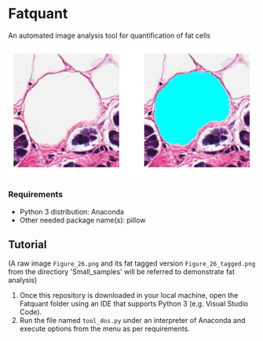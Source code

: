 # Fatquant
 An automated image analysis tool for quantification of fat cells

![alt text](Fatquant_readme_display.png)

### Requirements
* Python 3 distribution: Anaconda
* Other needed package name(s): pillow 

## Tutorial
(A raw image `Figure_26.png` and its fat tagged version `Figure_26_tagged.png` from the directiory 'Small_samples' will be referred to demonstrate fat analysis)

1) Once this repository is downloaded in your local machine, open the Fatquant folder using an IDE that supports Python 3 (e.g. Visual Studio Code).
2) Run the file named `tool_dos.py` under an interpreter of Anaconda and execute options from the menu as per requirements.
